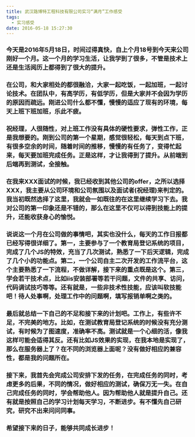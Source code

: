 ```yaml
---
title: 武汉路博特工程科技有限公司实习“满月”工作感受
tags:
  - 实习感受
date: 2016-05-18 15:27:30
---
```


### 今天是2016年5月18日，时间过得真快，自上个月18号到今天来公司刚好一个月。这一个月的学习生活，让我学到了很多，不管是技术上还是生活阅历上都得到了很大的提升。

### 在公司，和大家相处的都很融洽，大家一起吃饭，一起加班，一起讨论技术。在团队中，有高学历，有低学历，但是大家并不会因为学历的原因而疏远。刚进公司什么都不懂，慢慢的适应了现有的环境，每天上班下班加班，乐此不疲。
<!--more-->
### 祝经理，人很随性，对上班工作没有具体的硬性要求，弹性工作，正是我想要的。刚到公司的第一个星期，感觉很轻松，每天到点下班，有很多空余的时间，随着时间的推移，慢慢的有任务了，变得忙起来，每天要加班完成任务。正是这样，才让我得到了提升。从前端到后端再到测试，全接触。

### 在我来XXX面试的时候，我已经收到其他公司的offer，之所以选择XXX，我主要从公司环境和公司氛围以及面试者(祝经理)来判定的。我当初既然选择了这里，我就会一如既往的在这里继续学习下去。我对公司的第一印象还是不错的，那么在这里不仅可以得到技能上的提升，还能收获身心的愉悦。

### 说说这一个月在公司做的事情吧，其实也没什么，每天的工作日报都已经写得很详细了。第一，主要参与了一个教育局登记系统的项目，完成了几个JS的特效，充当了几次测试，熟悉了一下后天逻辑，完成了几个小的功能点。第二，一个公司自主二次开发的工作流平台，这个主要熟悉了一下流程，不做详解，接下来的重点既是这个。第三，学会若干技术点，比如iis安装部署等若干问题，文件的共享、访问，代码调试技巧等等。还有就是，一些非技术性技能，应该叫软技能吧！待人处事啊，处理工作中的问题啊，填写报销单啊之类的。

### 最后就总结一下自己的不足和接下来的计划吧。工作上，有些许不足，不完美的地方。比如，在测试教育局登记系统的时候没有充分测试，有时候为了图速度，准确率不高。测试就是一个心细的活，像我这样可能会适得其反。还有比如JS效果的实现，在我本地是实现了，那么在服务器上了？在不同的浏览器上面呢？没有做好相应的兼容性，都是我的问题所在。

### 接下来，我首先会完成公司安排下发的任务，在完成任务的同时，考虑更多的后果，不同的情况，做好相应的测试，确保万无一失。在自己完成任务的同时，学会帮助他人。因为帮助他人就是提升自己。还有就是按照自己的学习计划每天学习，不断进步。有不懂先自己研究，研究不出来问问同事。

### 希望接下来的日子，能够共同成长进步！